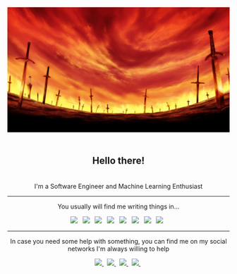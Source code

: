 <img src="./resources/unlimited-bw.jpg">

<h2 align="center" style="padding: 20px">Hello there!</h2>

<p align="center">
I'm a Software Engineer and Machine Learning Enthusiast  
</p>

---

<p align="center">
You usually will find me writing things in...
</p>

<p align="center">
    <img src="https://img.shields.io/badge/-Python-121212?style=flat&logo=python"> &nbsp;
    <img src="https://img.shields.io/badge/-Clojure-121212?style=flat&logo=clojure"> &nbsp;
    <img src="https://img.shields.io/badge/-C%2B%2B-121212?style=flat&logo=cplusplus"> &nbsp;
    <img src="https://img.shields.io/badge/-Csharp-121212?style=flat&logo=csharp"> &nbsp;
    <img src="https://img.shields.io/badge/-C-121212?style=flat&logo=c"> &nbsp;
    <img src="https://img.shields.io/badge/-Typescript-121212?style=flat&logo=typescript"> &nbsp;
    <img src="https://img.shields.io/badge/-Go-121212?style=flat&logo=go"> &nbsp;
    <img src="https://img.shields.io/badge/-Rust-121212?style=flat&logo=rust"> &nbsp;
</p>

---

<p align="center">In case you need some help with something, you can find me on my social networks I'm always willing to help</p>

<p align="center">
    <a href="https://www.linkedin.com/in/erickisos/">
        <img src="https://img.shields.io/badge/-Erick%20Isos-blue?style=flat-square&logo=Linkedin&logoColor=white">
    </a> &nbsp;
    <a href="https://www.twitter.com/erickisos">
        <img src="https://img.shields.io/badge/-erickisos-white?style=flat-square&logo=Twitter">
    </a> &nbsp;
    <a href="https://www.instagram.com/erickisos">
        <img src="https://img.shields.io/badge/-erickisos-white?style=flat-square&logo=Instagram">
    </a> &nbsp;
    <a href="https://mstdn.mx/@erickisos">
        <img src="https://img.shields.io/badge/-erickisos-white?style=flat-square&logo=Mastodon">
    </a> &nbsp;
</p>
